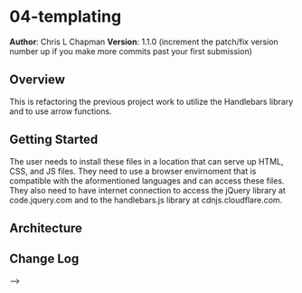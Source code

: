 # 04-templating

**Author**: Chris L Chapman
**Version**: 1.1.0 (increment the patch/fix version number up if you make more commits past your first submission)

## Overview
<!-- Provide a high level overview of what this application is and why you are building it, beyond the fact that it's an assignment for a Code Fellows 301 class. (i.e. What's your problem domain?) -->
This is refactoring the previous project work to utilize the Handlebars library and to use arrow functions. 


## Getting Started
<!-- What are the steps that a user must take in order to build this app on their own machine and get it running? -->
The user needs to install these files in a location that can serve up HTML, CSS, and JS files. They need to use a browser envirnoment that is compatible with the aformentioned languages and can access these files. They also need to have internet connection to access the jQuery library at code.jquery.com and to the handlebars.js library at cdnjs.cloudflare.com. 
## Architecture
<!-- Provide a detailed description of the application design. What technologies (languages, libraries, etc) you're using, and any other relevant design information. -->

## Change Log
<!-- Use this are to document the iterative changes made to your application as each feature is successfully implemented. Use time stamps. Here's an examples:

01-01-2001 4:59pm - Application now has a fully-functional express server, with GET and POST routes for the book resource.

## Credits and Collaborations
<!-- Give credit (and a link) to other people or resources that helped you build this application. -->
-->